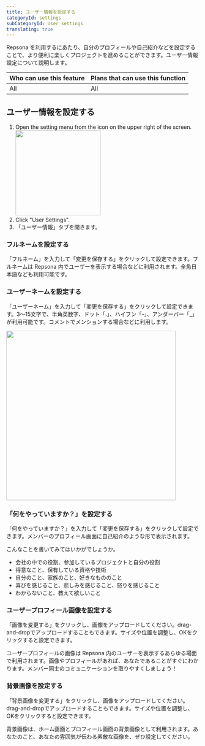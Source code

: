 ```yaml
---
title: ユーザー情報を設定する
categoryId: settings
subCategoryId: User settings
translating: true
---
```


Repsona を利用するにあたり、自分のプロフィールや自己紹介などを設定することで、より便利に楽しくプロジェクトを進めることができます。ユーザー情報設定について説明します。

|Who can use this feature|Plans that can use this function|
|---|---|
|All|All|

## ユーザー情報を設定する

1. Open the setting menu from the icon on the upper right of the screen.<br><img src="/images/help/menu-button.png" width="222">
2. Click "User Settings".
3. 「ユーザー情報」タブを開きます。

### フルネームを設定する

「フルネーム」を入力して「変更を保存する」をクリックして設定できます。フルネームは Repsona 内でユーザーを表示する場合などに利用されます。全角日本語なども利用可能です。

### ユーザーネームを設定する

「ユーザーネーム」を入力して「変更を保存する」をクリックして設定できます。3〜15文字で、半角英数字、ドット「.」、ハイフン「-」、アンダーバー「_」が利用可能です。コメントでメンションする場合などに利用します。

<img src="/images/help/mention.png" width="442">

### 「何をやっていますか？」を設定する

「何をやっていますか？」を入力して「変更を保存する」をクリックして設定できます。メンバーのプロフィール画面に自己紹介のような形で表示されます。

こんなことを書いてみてはいかがでしょうか。

- 会社の中での役割、参加しているプロジェクトと自分の役割
- 得意なこと、保有している資格や技術
- 自分のこと、家族のこと、好きなもののこと
- 喜びを感じること、悲しみを感じること、怒りを感じること
- わからないこと、教えて欲しいこと

### ユーザープロフィール画像を設定する

「画像を変更する」をクリックし、画像をアップロードしてください。drag-and-dropでアップロードすることもできます。サイズや位置を調整し、OKをクリックすると設定できます。

ユーザープロフィールの画像は Repsona 内のユーザーを表示するあらゆる場面で利用されます。画像やプロフィールがあれば、あなたであることがすぐにわかります。メンバー同士のコミュニケーションを取りやすくしましょう！

### 背景画像を設定する

「背景画像を変更する」をクリックし、画像をアップロードしてください。drag-and-dropでアップロードすることもできます。サイズや位置を調整し、OKをクリックすると設定できます。

背景画像は、ホーム画面とプロフィール画面の背景画像として利用されます。あなたのこと、あなたの雰囲気が伝わる素敵な画像を、ぜひ設定してください。

